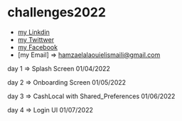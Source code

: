 # challenges2022


- [my Linkdin](https://www.linkedin.com/in/hamza-el-alaoui-el-ismaili-85536a15a/)
- [my Twittwer](https://twitter.com/hamzaalaouielis)
- [my Facebook](https://m.facebook.com/hamza.alawi.1671/)
- [my Email] =>  hamzaelalaouielismaili@gmail.com


day 1 => Splash Screen 01/04/2022

day 2 => Onboarding Screen 01/05/2022

day 3 => CashLocal with Shared_Preferences 01/06/2022

day 4 => Login UI 01/07/2022

